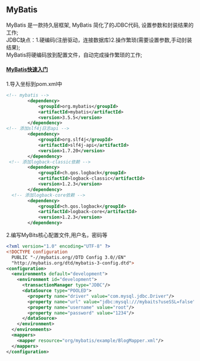 ## MyBatis
MyBatis 是一款持久层框架, MyBatis 简化了的JDBC代码, 设置参数和封装结果的工作;  
JDBC缺点：1.硬编码(注册驱动，连接数据库)2.操作繁琐(需要设置参数,手动封装结果);  
MyBatis将硬编码放到配置文件，自动完成操作繁琐的工作;   
#### [MyBatis快速入门](https://mybatis.org/mybatis-3/zh/getting-started.html)
1.导入坐标到pom.xml中
```xml
<!-- mybatis -->
        <dependency>
            <groupId>org.mybatis</groupId>
            <artifactId>mybatis</artifactId>
            <version>3.5.5</version>
        </dependency>
<!-- 添加slf4j日志api -->
        <dependency>
            <groupId>org.slf4j</groupId>
            <artifactId>slf4j-api</artifactId>
            <version>1.7.20</version>
        </dependency>
 <!-- 添加logback-classic依赖 -->
        <dependency>
            <groupId>ch.qos.logback</groupId>
            <artifactId>logback-classic</artifactId>
            <version>1.2.3</version>
        </dependency>
  <!-- 添加logback-core依赖 -->
        <dependency>
            <groupId>ch.qos.logback</groupId>
            <artifactId>logback-core</artifactId>
            <version>1.2.3</version>
        </dependency>	
```
2.编写MyBits核心配置文件,用户名，密码等
```xml
<?xml version="1.0" encoding="UTF-8" ?>
<!DOCTYPE configuration
  PUBLIC "-//mybatis.org//DTD Config 3.0//EN"
  "http://mybatis.org/dtd/mybatis-3-config.dtd">
<configuration>
  <environments default="development">
    <environment id="development">
      <transactionManager type="JDBC"/>
      <dataSource type="POOLED">
        <property name="driver" value="com.mysql.jdbc.Driver"/>
        <property name="url" value="jdbc:mysql:///mybaits?useSSL=false"/>
        <property name="username" value="root"/>
        <property name="password" value="1234"/>
      </dataSource>
    </environment>
  </environments>
  <mappers>
    <mapper resource="org/mybatis/example/BlogMapper.xml"/>
  </mappers>
</configuration>
```
